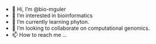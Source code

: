 - 👋 Hi, I’m @bio-mguler
- 👀 I’m interested in bioinformatics
- 🌱 I’m currently learning phyton.
- 💞️ I’m looking to collaborate on computational genomics.
- 📫 How to reach me ...

<!---
bio-mguler/bio-mguler is a ✨ special ✨ repository because its `README.md` (this file) appears on your GitHub profile.
You can click the Preview link to take a look at your changes.
--->
